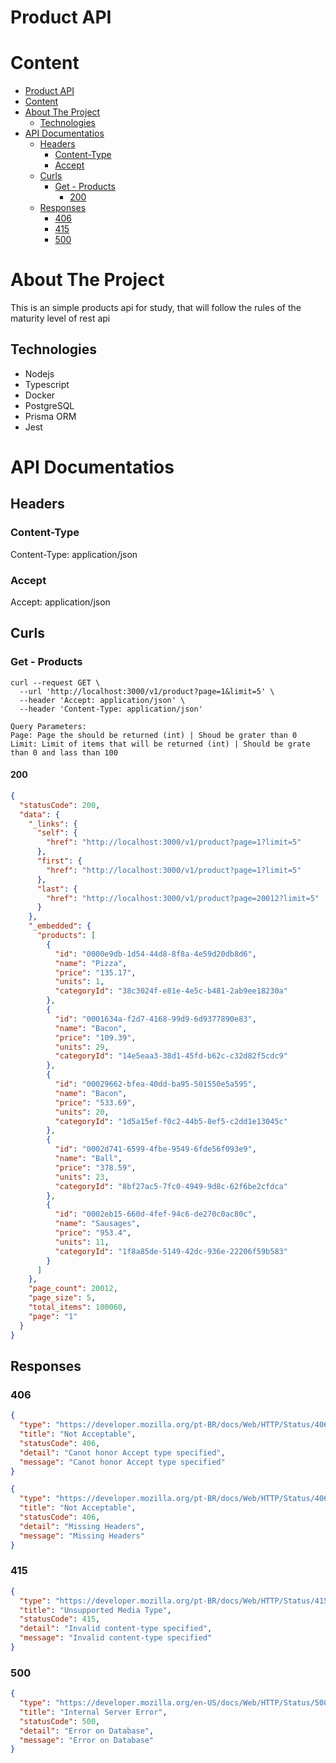# Product API

# Content

- [Product API](#product-api)
- [Content](#content)
- [About The Project](#about-the-project)
  - [Technologies](#technologies)
- [API Documentatios](#api-documentatios)
  - [Headers](#headers)
    - [Content-Type](#content-type)
    - [Accept](#accept)
  - [Curls](#curls)
    - [Get - Products](#get---products)
      - [200](#200)
  - [Responses](#responses)
    - [406](#406)
    - [415](#415)
    - [500](#500)

# About The Project

This is an simple products api for study, that will follow the rules of the maturity level of rest api

## Technologies

- Nodejs
- Typescript
- Docker
- PostgreSQL
- Prisma ORM
- Jest

# API Documentatios

## Headers

### Content-Type

Content-Type: application/json

### Accept

Accept: application/json

## Curls

### Get - Products

```shell
curl --request GET \
  --url 'http://localhost:3000/v1/product?page=1&limit=5' \
  --header 'Accept: application/json' \
  --header 'Content-Type: application/json'
```

```
Query Parameters:
Page: Page the should be returned (int) | Shoud be grater than 0
Limit: Limit of items that will be returned (int) | Should be grate than 0 and lass than 100
```

#### 200

```json
{
  "statusCode": 200,
  "data": {
    "_links": {
      "self": {
        "href": "http://localhost:3000/v1/product?page=1?limit=5"
      },
      "first": {
        "href": "http://localhost:3000/v1/product?page=1?limit=5"
      },
      "last": {
        "href": "http://localhost:3000/v1/product?page=20012?limit=5"
      }
    },
    "_embedded": {
      "products": [
        {
          "id": "0000e9db-1d54-44d8-8f8a-4e59d20db8d6",
          "name": "Pizza",
          "price": "135.17",
          "units": 1,
          "categoryId": "38c3024f-e81e-4e5c-b481-2ab9ee18230a"
        },
        {
          "id": "0001634a-f2d7-4168-99d9-6d9377890e83",
          "name": "Bacon",
          "price": "109.39",
          "units": 29,
          "categoryId": "14e5eaa3-38d1-45fd-b62c-c32d82f5cdc9"
        },
        {
          "id": "00029662-bfea-40dd-ba95-501550e5a595",
          "name": "Bacon",
          "price": "533.69",
          "units": 20,
          "categoryId": "1d5a15ef-f0c2-44b5-8ef5-c2dd1e13045c"
        },
        {
          "id": "0002d741-6599-4fbe-9549-6fde56f093e9",
          "name": "Ball",
          "price": "378.59",
          "units": 23,
          "categoryId": "8bf27ac5-7fc0-4949-9d8c-62f6be2cfdca"
        },
        {
          "id": "0002eb15-660d-4fef-94c6-de270c0ac80c",
          "name": "Sausages",
          "price": "953.4",
          "units": 11,
          "categoryId": "1f8a85de-5149-42dc-936e-22206f59b583"
        }
      ]
    },
    "page_count": 20012,
    "page_size": 5,
    "total_items": 100060,
    "page": "1"
  }
}
```

## Responses

### 406

```json
{
  "type": "https://developer.mozilla.org/pt-BR/docs/Web/HTTP/Status/406",
  "title": "Not Acceptable",
  "statusCode": 406,
  "detail": "Canot honor Accept type specified",
  "message": "Canot honor Accept type specified"
}
```

```json
{
  "type": "https://developer.mozilla.org/pt-BR/docs/Web/HTTP/Status/406",
  "title": "Not Acceptable",
  "statusCode": 406,
  "detail": "Missing Headers",
  "message": "Missing Headers"
}
```

### 415

```json
{
  "type": "https://developer.mozilla.org/pt-BR/docs/Web/HTTP/Status/415",
  "title": "Unsupported Media Type",
  "statusCode": 415,
  "detail": "Invalid content-type specified",
  "message": "Invalid content-type specified"
}
```

### 500

```json
{
  "type": "https://developer.mozilla.org/en-US/docs/Web/HTTP/Status/500",
  "title": "Internal Server Error",
  "statusCode": 500,
  "detail": "Error on Database",
  "message": "Error on Database"
}
```
